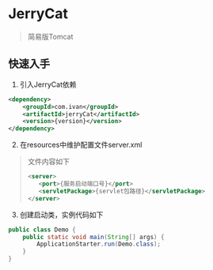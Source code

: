 # JerryCat
> 简易版Tomcat

## 快速入手
1. 引入JerryCat依赖
```xml
<dependency>
    <groupId>com.ivan</groupId>
    <artifactId>jerryCat</artifactId>
    <version>{version}</version>
</dependency>
```
2. 在resources中维护配置文件server.xml
> 文件内容如下
>```xml
><server>
>    <port>{服务启动端口号}</port>
>    <servletPackage>{servlet包路径}</servletPackage>
></server>
>```
3. 创建启动类，实例代码如下
```java
public class Demo {
    public static void main(String[] args) {
        ApplicationStarter.run(Demo.class);
    }
}
```
